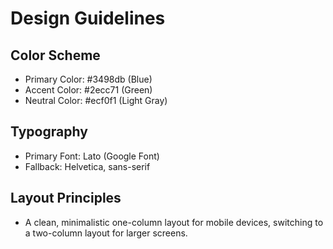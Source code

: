 # Design Guidelines

## Color Scheme
- Primary Color: #3498db (Blue)
- Accent Color: #2ecc71 (Green)
- Neutral Color: #ecf0f1 (Light Gray)

## Typography
- Primary Font: Lato (Google Font)
- Fallback: Helvetica, sans-serif

## Layout Principles
- A clean, minimalistic one-column layout for mobile devices, switching to a two-column layout for larger screens.
